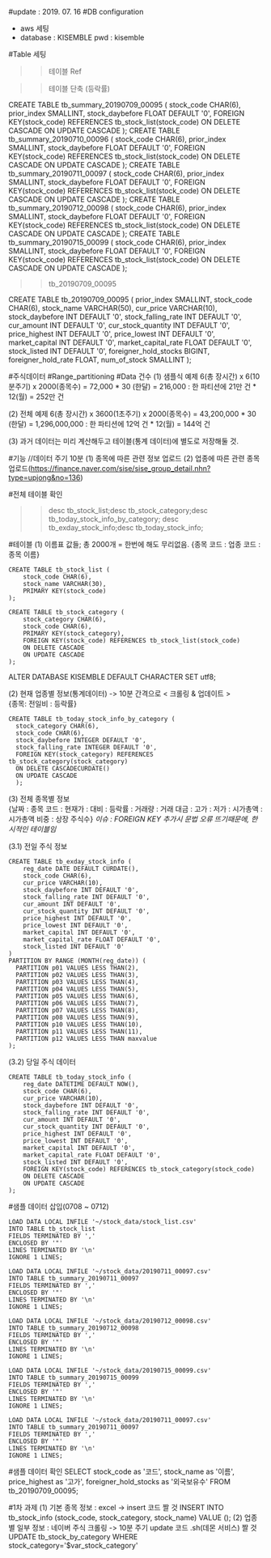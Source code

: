 #update : 2019. 07. 16
#DB configuration  
  - aws 세팅
  - database : KISEMBLE
    pwd : kisemble

#Table 세팅
>> 테이블 Ref

>> 테이블 단축 (등락률)

CREATE TABLE tb_summary_20190709_00095 (
    stock_code CHAR(6),
    prior_index SMALLINT,
    stock_daybefore FLOAT DEFAULT '0',
    FOREIGN KEY(stock_code) REFERENCES tb_stock_list(stock_code)
    ON DELETE CASCADE
    ON UPDATE CASCADE
);
CREATE TABLE tb_summary_20190710_00096 (
    stock_code CHAR(6),
    prior_index SMALLINT,
    stock_daybefore FLOAT DEFAULT '0',
    FOREIGN KEY(stock_code) REFERENCES tb_stock_list(stock_code)
    ON DELETE CASCADE
    ON UPDATE CASCADE
);
CREATE TABLE tb_summary_20190711_00097 (
    stock_code CHAR(6),
    prior_index SMALLINT,
    stock_daybefore FLOAT DEFAULT '0',
    FOREIGN KEY(stock_code) REFERENCES tb_stock_list(stock_code)
    ON DELETE CASCADE
    ON UPDATE CASCADE
);
CREATE TABLE tb_summary_20190712_00098 (
    stock_code CHAR(6),
    prior_index SMALLINT,
    stock_daybefore FLOAT DEFAULT '0',
    FOREIGN KEY(stock_code) REFERENCES tb_stock_list(stock_code)
    ON DELETE CASCADE
    ON UPDATE CASCADE
);
CREATE TABLE tb_summary_20190715_00099 (
    stock_code CHAR(6),
    prior_index SMALLINT,
    stock_daybefore FLOAT DEFAULT '0',
    FOREIGN KEY(stock_code) REFERENCES tb_stock_list(stock_code)
    ON DELETE CASCADE
    ON UPDATE CASCADE
);

>> tb_20190709_00095

CREATE TABLE tb_20190709_00095 (
    prior_index SMALLINT,
    stock_code CHAR(6),
    stock_name VARCHAR(50),
    cur_price VARCHAR(10),
    stock_daybefore INT DEFAULT '0',
    stock_falling_rate INT DEFAULT '0',
    cur_amount INT DEFAULT '0',
    cur_stock_quantity INT DEFAULT '0',
    price_highest INT DEFAULT '0',
    price_lowest INT DEFAULT '0',
    market_capital INT DEFAULT '0',
    market_capital_rate FLOAT DEFAULT '0',
    stock_listed INT DEFAULT '0',
    foreigner_hold_stocks BIGINT,
    foreigner_hold_rate FLOAT,
    num_of_stock SMALLINT
);

#주식데이터
#Range_partitioning
#Data 건수
(1) 샘플식 예제
6(총 장시간) x 6(10분주기) x 2000(종목수) = 72,000 * 30 (한달) = 216,000
: 한 파티션에 21만 건 * 12(월) = 252만 건

(2) 전체 예제
6(총 장시간) x 3600(1초주기) x 2000(종목수) = 43,200,000 * 30 (한달) = 1,296,000,000
: 한 파티션에 12억 건 * 12(월) = 144억 건

(3) 과거 데이터는 미리 계산해두고 테이블(통계 데이터)에 별도로 저장해둘 것.

#기능
//데이터 주기 10분
(1) 종목에 따른 관련 정보 업로드
(2) 업종에 따른 관련 종목 업로드(https://finance.naver.com/sise/sise_group_detail.nhn?type=upjong&no=136)

#전체 테이블 확인
  >> desc tb_stock_list;desc tb_stock_category;desc tb_today_stock_info_by_category;
    desc tb_exday_stock_info;desc tb_today_stock_info;

#테이블
(1) 이름표 값들; 총 2000개 = 한번에 해도 무리없음.
{종목 코드 : 업종 코드 : 종목 이름}

```
CREATE TABLE tb_stock_list (
    stock_code CHAR(6),
    stock_name VARCHAR(30),
    PRIMARY KEY(stock_code)
);
```

```
CREATE TABLE tb_stock_category (
    stock_category CHAR(6),
    stock_code CHAR(6),
    PRIMARY KEY(stock_category),
    FOREIGN KEY(stock_code) REFERENCES tb_stock_list(stock_code)
    ON DELETE CASCADE
    ON UPDATE CASCADE
);
```
ALTER DATABASE KISEMBLE DEFAULT CHARACTER SET utf8;

(2) 현재 업종별 정보(통계데이터) -> 10분 간격으로 < 크롤링 & 업데이트 >  
{종목: 전일비 : 등락률}
```
CREATE TABLE tb_today_stock_info_by_category (
  stock_category CHAR(6),
  stock_code CHAR(6),
  stock_daybefore INTEGER DEFAULT '0',
  stock_falling_rate INTEGER DEFAULT '0',
  FOREIGN KEY(stock_category) REFERENCES tb_stock_category(stock_category)
  ON DELETE CASCADECURDATE()
  ON UPDATE CASCADE
  );  
```

(3) 전체 종목별 정보  
{날짜 : 종목 코드 : 현재가 : 대비 : 등락률 : 거래량 : 거래 대금 : 고가 : 저가 : 시가총액 : 시가총액 비중 : 상장 주식수}
*이슈 : FOREIGN KEY 추가시 문법 오류 뜨기때문에, 한시적인 테이블임*

  (3.1) 전일 주식 정보
  ```
  CREATE TABLE tb_exday_stock_info (
      reg_date DATE DEFAULT CURDATE(),
      stock_code CHAR(6),
      cur_price VARCHAR(10),
      stock_daybefore INT DEFAULT '0',
      stock_falling_rate INT DEFAULT '0',
      cur_amount INT DEFAULT '0',
      cur_stock_quantity INT DEFAULT '0',
      price_highest INT DEFAULT '0',
      price_lowest INT DEFAULT '0',
      market_capital INT DEFAULT '0',
      market_capital_rate FLOAT DEFAULT '0',
      stock_listed INT DEFAULT '0'
  )
  PARTITION BY RANGE (MONTH(reg_date)) (
    PARTITION p01 VALUES LESS THAN(2),
    PARTITION p02 VALUES LESS THAN(3),
    PARTITION p03 VALUES LESS THAN(4),
    PARTITION p04 VALUES LESS THAN(5),
    PARTITION p05 VALUES LESS THAN(6),
    PARTITION p06 VALUES LESS THAN(7),
    PARTITION p07 VALUES LESS THAN(8),
    PARTITION p08 VALUES LESS THAN(9),
    PARTITION p10 VALUES LESS THAN(10),
    PARTITION p11 VALUES LESS THAN(11),
    PARTITION p12 VALUES LESS THAN maxvalue
  );
  ```

(3.2) 당일 주식 데이터
  ```
  CREATE TABLE tb_today_stock_info (
      reg_date DATETIME DEFAULT NOW(),
      stock_code CHAR(6),
      cur_price VARCHAR(10),
      stock_daybefore INT DEFAULT '0',
      stock_falling_rate INT DEFAULT '0',
      cur_amount INT DEFAULT '0',
      cur_stock_quantity INT DEFAULT '0',
      price_highest INT DEFAULT '0',
      price_lowest INT DEFAULT '0',
      market_capital INT DEFAULT '0',
      market_capital_rate FLOAT DEFAULT '0',
      stock_listed INT DEFAULT '0',
      FOREIGN KEY(stock_code) REFERENCES tb_stock_category(stock_code)
      ON DELETE CASCADE
      ON UPDATE CASCADE
  );
  ```
#샘플 데이터 삽입(0708 ~ 0712)
```
LOAD DATA LOCAL INFILE '~/stock_data/stock_list.csv'
INTO TABLE tb_stock_list
FIELDS TERMINATED BY ','
ENCLOSED BY '"'
LINES TERMINATED BY '\n'
IGNORE 1 LINES;
```
```
LOAD DATA LOCAL INFILE '~/stock_data/20190711_00097.csv'
INTO TABLE tb_summary_20190711_00097
FIELDS TERMINATED BY ','
ENCLOSED BY '"'
LINES TERMINATED BY '\n'
IGNORE 1 LINES;
```
```
LOAD DATA LOCAL INFILE '~/stock_data/20190712_00098.csv'
INTO TABLE tb_summary_20190712_00098
FIELDS TERMINATED BY ','
ENCLOSED BY '"'
LINES TERMINATED BY '\n'
IGNORE 1 LINES;
```
```
LOAD DATA LOCAL INFILE '~/stock_data/20190715_00099.csv'
INTO TABLE tb_summary_20190715_00099
FIELDS TERMINATED BY ','
ENCLOSED BY '"'
LINES TERMINATED BY '\n'
IGNORE 1 LINES;
```
```
LOAD DATA LOCAL INFILE '~/stock_data/20190711_00097.csv'
INTO TABLE tb_summary_20190711_00097
FIELDS TERMINATED BY ','
ENCLOSED BY '"'
LINES TERMINATED BY '\n'
IGNORE 1 LINES;
```
#샘플 데이터 확인
SELECT stock_code as '코드', stock_name as '이름', price_highest as '고가', foreigner_hold_stocks as '외국보유수' FROM tb_20190709_00095;

#1차 과제
(1) 기본 종목 정보 : excel -> insert 코드 짤 것
INSERT INTO tb_stock_info (stock_code, stock_category, stock_name) VALUE ();
(2) 업종별 일부 정보 : 네이버 주식 크롤링 -> 10분 주기 update 코드 .sh(데몬 서비스) 짤 것
UPDATE tb_stock_by_category WHERE stock_category='$var_stock_category'
